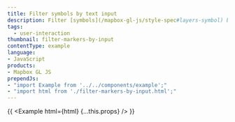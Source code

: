 ```yaml
---
title: Filter symbols by text input
description: Filter [symbols](/mapbox-gl-js/style-spec#layers-symbol) by icon name by typing in a text input.
tags:
  - user-interaction
thumbnail: filter-markers-by-input
contentType: example
language:
- JavaScript
products:
- Mapbox GL JS
prependJs:
- "import Example from '../../components/example';"
- "import html from './filter-markers-by-input.html';"
---
```


{{ <Example html={html} {...this.props} /> }}
